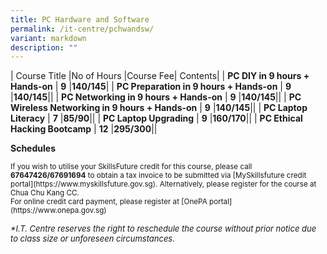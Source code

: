 ```yaml
---
title: PC Hardware and Software
permalink: /it-centre/pchwandsw/
variant: markdown
description: ""
---
```

| Course Title |No of Hours |Course Fee| Contents|
| **PC DIY in 9 hours + Hands-on**     | **9**    |**$140/$145**|[](/files/PC%20HW%20and%20SW/PC_DIY_in_9_Hours_course_outlines.pdf)
| **PC Preparation in 9 hours + Hands-on**     | **9**    |**$140/$145**|[](/files/PC%20HW%20and%20SW/PC_Preparation_in_9_Hours_course_outlines.pdf)|
| **PC Networking in 9 hours + Hands-on**     | **9**    |**$140/$145**|[](/files/PC%20HW%20and%20SW/PC_Networking_course_outlines.pdf)|
| **PC Wireless Networking in 9 hours + Hands-on**     | **9**    |**$140/$145**|[](/files/PC%20HW%20and%20SW/PC_Wireless_Networking_course_outlines.pdf)|
| **PC Laptop Literacy**     | **7**    |**$85/$90**|[](/files/PC%20HW%20and%20SW/PC__Laptop_Literacy_course_outlines.pdf)|
| **PC Laptop Upgrading**     | **9**    |**$160/$170**|[](/files/PC%20HW%20and%20SW/PC_Laptop_Upgrading_course_outline.pdf)|
| **PC Ethical Hacking Bootcamp**     | **12**    |**$295/$300**|[](/files/PC%20HW%20and%20SW/PC_Ethical_Hacking_BootCamp_Course_Outline.pdf)|

**Schedules[](/files/PC%20HW%20and%20SW/Webdesign_Schedules.pdf)**

<small>
If you wish to utilise your SkillsFuture credit for this course, please call <b>67647426/67691694</b> to obtain a tax invoice to be submitted via [MySkillsfuture credit portal](https://www.myskillsfuture.gov.sg). Alternatively, please register for the course at Chua Chu Kang CC.</small><br>

<small>
For online credit card payment, please register at [OnePA portal](https://www.onepa.gov.sg)<br></small>



<font size="-1"><i>
*I.T. Centre reserves the right to reschedule the course without prior notice due to class size or unforeseen circumstances.</i></font>